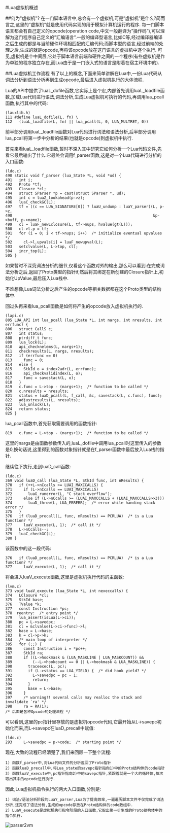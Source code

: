 #Lua虚拟机概述

##何为"虚拟机"?
在一门脚本语言中,总会有一个虚拟机,可是”虚拟机”是什么?简而言之,这里的”虚拟机”就是使用代码实现的用于模拟计算机运行的程序.
每一门脚本语言都会有自己定义的opcode(operation code,中文一般翻译为”操作码”),可以理解为这门程序自己定义的”汇编语言”.一般的编译型语言,比如C等,经过编译器编译之后生成的都是与当前硬件环境相匹配的汇编代码;而脚本型的语言,经过前端的处理之后,生成的就是opcode,再将该opcode放在这门语言的虚拟机中逐个执行.
可见,虚拟机是个中间层,它处于脚本语言前端和硬件之间的一个程序(有些虚拟机是作为单独的程序独立存在,而Lua由于是一门嵌入式的语言是附着在宿主环境中的).

##Lua虚拟机工作流程
有了以上的概念,下面来简单讲解在Lua中,一份Lua代码从词法分析到语法分析再到生成opcode,最后进入虚拟机执行的大体流程.

Lua的API中提供了luaL_dofile函数,它实际上是个宏,内部首先调用luaL_loadfile函数,加载Lua代码进行语法,词法分析,生成Lua虚拟机可执行的代码,再调用lua_pcall函数,执行其中的代码:

	(lauxlib.h)
	111 #define luaL_dofile(L, fn) \
	112   (luaL_loadfile(L, fn) || lua_pcall(L, 0, LUA_MULTRET, 0))

前半部分调用luaL_loadfile函数对Lua代码进行词法和语法分析,后半部分调用lua_pcall将第一步中分析的结果(也就是opcode)到虚拟机中执行.

首先来看luaL_loadfile函数,暂时不深入其中研究它如何分析一个Lua代码文件,先看它最后输出了什么.它最终会调用f_parser函数,这是对一个Lua代码进行分析的入口函数:

	(ldo.c)
	490 static void f_parser (lua_State *L, void *ud) {
	491   int i;
	492   Proto *tf;
	493   Closure *cl;
	494   struct SParser *p = cast(struct SParser *, ud);
	495   int c = luaZ_lookahead(p->z);
	496   luaC_checkGC(L);
	497   tf = ((c == LUA_SIGNATURE[0]) ? luaU_undump : luaY_parser)(L, p->z,
	498                                                              &p->buff, p->name);
	499   cl = luaF_newLclosure(L, tf->nups, hvalue(gt(L)));
	500   cl->l.p = tf;
	501   for (i = 0; i < tf->nups; i++)  /* initialize eventual upvalues */
	502     cl->l.upvals[i] = luaF_newupval(L);
	503   setclvalue(L, L->top, cl);
	504   incr_top(L);
	505 } 	
	
如果暂时不深究词法分析的细节,仅看这个函数对外的输出,那么可以看到:在完成词法分析之后,返回了Proto类型的指针tf,然后将其绑定在新创建的Closure指针上,初始化UpValue,最后压入Lua栈中.

不难想像,Lua词法分析之后产生的opcode等相关数据都在这个Proto类型的结构体中.

回过头再来看lua_pcall函数是如何将产生的opcode放入虚拟机执行的.

	(lapi.c)
	805 LUA_API int lua_pcall (lua_State *L, int nargs, int nresults, int errfunc) {
 	806   struct CallS c;
 	807   int status;
 	808   ptrdiff_t func;
 	809   lua_lock(L);
 	810   api_checknelems(L, nargs+1);
 	811   checkresults(L, nargs, nresults);
 	812   if (errfunc == 0)
 	813     func = 0;
 	814   else {
 	815     StkId o = index2adr(L, errfunc);
 	816     api_checkvalidindex(L, o);
 	817     func = savestack(L, o);
 	818   }
 	819   c.func = L->top - (nargs+1);  /* function to be called */
 	820   c.nresults = nresults;
 	821   status = luaD_pcall(L, f_call, &c, savestack(L, c.func), func);
 	822   adjustresults(L, nresults);
 	823   lua_unlock(L);
 	824   return status;
 	825 }
 
 lua_pcall函数中,首先获取需要调用的函数指针:
 
  	819   c.func = L->top - (nargs+1);  /* function to be called */
  	
这里的nargs是由函数参数传入的,luaL_dofile中调用lua_pcall时这里传入的参数是0,换句话说,这里得到的函数对象指针就是在f_parser函数中最后放入Lua栈的指针.

继续往下执行,走到luaD_call函数:

	(ldo.c)
	369 void luaD_call (lua_State *L, StkId func, int nResults) {
	370   if (++L->nCcalls >= LUAI_MAXCCALLS) {
	371     if (L->nCcalls == LUAI_MAXCCALLS)
	372       luaG_runerror(L, "C stack overflow");
	373     else if (L->nCcalls >= (LUAI_MAXCCALLS + (LUAI_MAXCCALLS>>3)))
	374       luaD_throw(L, LUA_ERRERR);  /* error while handing stack error */
	375   }  
	376   if (luaD_precall(L, func, nResults) == PCRLUA)  /* is a Lua function? */
	377     luaV_execute(L, 1);  /* call it */
	378   L->nCcalls--; 
	379   luaC_checkGC(L);
	380 } 
	
该函数中的这一段代码:

	376   if (luaD_precall(L, func, nResults) == PCRLUA)  /* is a Lua function? */
	377     luaV_execute(L, 1);  /* call it */
	
将会进入luaV_execute函数,这里是虚拟机执行代码的主函数:

	(lvm.c)
	373 void luaV_execute (lua_State *L, int nexeccalls) {
	374   LClosure *cl;           
	375   StkId base;             
	376   TValue *k;              
	377   const Instruction *pc;
	378  reentry:  /* entry point */
	379   lua_assert(isLua(L->ci));
	380   pc = L->savedpc;
	381   cl = &clvalue(L->ci->func)->l; 
	382   base = L->base;  
	383   k = cl->p->k;
	384   /* main loop of interpreter */ 
	385   for (;;) {    
	386     const Instruction i = *pc++;   
	387     StkId ra;   
	388     if ((L->hookmask & (LUA_MASKLINE | LUA_MASKCOUNT)) &&
	389         (--L->hookcount == 0 || L->hookmask & LUA_MASKLINE)) { 
	390       traceexec(L, pc);
	391       if (L->status == LUA_YIELD) {  /* did hook yield? */
	392         L->savedpc = pc - 1;
	393         return;           
	394       }
	395       base = L->base;
	396     }
	397     /* warning!! several calls may realloc the stack and invalidate `ra' */
	398     ra = RA(i); 
	/* 后面是各种Opcode的处理流程 */
	
可以看到,这里的pc指针里存放的是虚拟机opcode代码,它最开始从L->savepc初始化而来,而L->savepc在luaD_precall中赋值:

	(ldo.c)
	293     L->savedpc = p->code;  /* starting point */
	
现在,大致的流程已经清楚了,我们来回顾一下整个流程:

	1) 函数f_parser中,对Lua代码文件的分析返回了Proto指针
	2) 函数luaD_precall中,将Lua_state的savepc指针指向1)中的Proto结构体的code指针
	3) 函数luaV_execute中,pc指针指向2)中的savepc指针,紧跟着就是一个大的循环体,依次取出其中的opcode进行执行.
	
因此,Lua虚拟机指令执行的两大入口函数,分别是:
	
	1) 词法/语法分析阶段的LuaY_parser,Lua为了提高效率,一遍遍历脚本文件不仅完成了词法分析,还完成了语法分析,生成的opcode存放在Proto结构体的code数组中.
	2) LuaV_execute是虚拟机执行指令阶段的入口函数,它取出第一步生成的Proto结构体中的指令执行.
	
	
![parser2vm](https://raw.github.com/lichuang/Lua-Source-Internal/master/pic/parser2vm.png "parser2vm")
	
	
		


